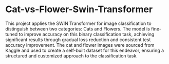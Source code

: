 # Cat-vs-Flower-Swin-Transformer
This project applies the SWIN Transformer for image classification to distinguish between two categories: Cats and Flowers. The model is fine-tuned to improve accuracy on this binary classification task, achieving significant results through gradual loss reduction and consistent test accuracy improvement. The cat and flower images were sourced from Kaggle and used to create a self-built dataset for this endeavor, ensuring a structured and customized approach to the classification task.
